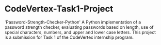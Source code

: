 # CodeVertex-Task1-Project
'Password-Strength-Checker-Python'  A Python implementation of a password strength checker, evaluating passwords based on length, use of special characters, numbers, and upper and lower case letters. This project is a submission for Task 1 of the CodeVertex internship program.
